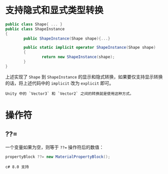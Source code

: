 # 支持隐式和显式类型转换

```csharp
public class Shape{ ... }
public class ShapeInstance
{
		public ShapeInstance(Shape shape){...}

		public static implicit operator ShapeInstance(Shape shape)
		{
				return new ShapeInstance(shape);
		}
}
```

上述实现了 `Shape` 到 `ShapeInstance` 的显示和隐式转换，如果要仅支持显示转换的话，将上述代码中的 `implicit` 改为 `explicit` 即可。

```ad-note
Unity 中的 `Vector3` 和 `Vector2` 之间的转换就是使用这种方式。
```

# 操作符

## ??=

一个变量如果为空，则等于 `??=` 操作符后的数值：

```csharp
propertyBlock ??= new MaterialPropertyBlock();
```

```ad-tip
c# 8.0 支持
```
